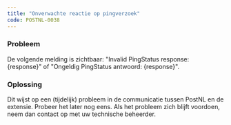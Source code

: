 ```yaml
---
title: "Onverwachte reactie op pingverzoek"
code: POSTNL-0038
---
```

### Probleem

De volgende melding is zichtbaar: "Invalid PingStatus response: {response}" of "Ongeldig PingStatus antwoord: {response}".

### Oplossing

Dit wijst op een (tijdelijk) probleem in de communicatie tussen PostNL en de extensie. Probeer het later nog eens. Als het probleem zich blijft voordoen, neem dan contact op met uw technische beheerder.
